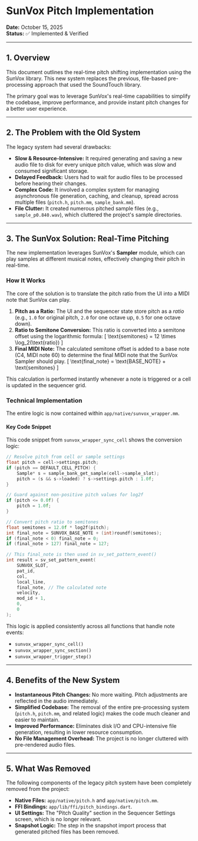 # SunVox Pitch Implementation

**Date:** October 15, 2025  
**Status:** ✅ Implemented & Verified

---

## 1. Overview

This document outlines the real-time pitch shifting implementation using the SunVox library. This new system replaces the previous, file-based pre-processing approach that used the SoundTouch library.

The primary goal was to leverage SunVox's real-time capabilities to simplify the codebase, improve performance, and provide instant pitch changes for a better user experience.

---

## 2. The Problem with the Old System

The legacy system had several drawbacks:

- **Slow & Resource-Intensive:** It required generating and saving a new audio file to disk for every unique pitch value, which was slow and consumed significant storage.
- **Delayed Feedback:** Users had to wait for audio files to be processed before hearing their changes.
- **Complex Code:** It involved a complex system for managing asynchronous file generation, caching, and cleanup, spread across multiple files (`pitch.h`, `pitch.mm`, `sample_bank.mm`).
- **File Clutter:** It created numerous pitched sample files (e.g., `sample_p0.840.wav`), which cluttered the project's sample directories.

---

## 3. The SunVox Solution: Real-Time Pitching

The new implementation leverages SunVox's **Sampler** module, which can play samples at different musical notes, effectively changing their pitch in real-time.

### How It Works

The core of the solution is to translate the pitch ratio from the UI into a MIDI note that SunVox can play.

1.  **Pitch as a Ratio:** The UI and the sequencer state store pitch as a *ratio* (e.g., `1.0` for original pitch, `2.0` for one octave up, `0.5` for one octave down).
2.  **Ratio to Semitone Conversion:** This ratio is converted into a semitone offset using the logarithmic formula:
    \[ \text{semitones} = 12 \times \log_2(\text{ratio}) \]
3.  **Final MIDI Note:** The calculated semitone offset is added to a base note (C4, MIDI note 60) to determine the final MIDI note that the SunVox Sampler should play.
    \[ \text{final\_note} = \text{BASE\_NOTE} + \text{semitones} \]

This calculation is performed instantly whenever a note is triggered or a cell is updated in the sequencer grid.

### Technical Implementation

The entire logic is now contained within `app/native/sunvox_wrapper.mm`.

#### Key Code Snippet

This code snippet from `sunvox_wrapper_sync_cell` shows the conversion logic:

```cpp
// Resolve pitch from cell or sample settings
float pitch = cell->settings.pitch;
if (pitch == DEFAULT_CELL_PITCH) {
    Sample* s = sample_bank_get_sample(cell->sample_slot);
    pitch = (s && s->loaded) ? s->settings.pitch : 1.0f;
}

// Guard against non-positive pitch values for log2f
if (pitch <= 0.0f) {
    pitch = 1.0f;
}

// Convert pitch ratio to semitones
float semitones = 12.0f * log2f(pitch);
int final_note = SUNVOX_BASE_NOTE + (int)roundf(semitones);
if (final_note < 0) final_note = 0;
if (final_note > 127) final_note = 127;

// This final_note is then used in sv_set_pattern_event()
int result = sv_set_pattern_event(
    SUNVOX_SLOT,
    pat_id,
    col,
    local_line,
    final_note, // The calculated note
    velocity,
    mod_id + 1,
    0,
    0
);
```

This logic is applied consistently across all functions that handle note events:
- `sunvox_wrapper_sync_cell()`
- `sunvox_wrapper_sync_section()`
- `sunvox_wrapper_trigger_step()`

---

## 4. Benefits of the New System

- **Instantaneous Pitch Changes:** No more waiting. Pitch adjustments are reflected in the audio immediately.
- **Simplified Codebase:** The removal of the entire pre-processing system (`pitch.h`, `pitch.mm`, and related logic) makes the code much cleaner and easier to maintain.
- **Improved Performance:** Eliminates disk I/O and CPU-intensive file generation, resulting in lower resource consumption.
- **No File Management Overhead:** The project is no longer cluttered with pre-rendered audio files.

---

## 5. What Was Removed

The following components of the legacy pitch system have been completely removed from the project:

- **Native Files:** `app/native/pitch.h` and `app/native/pitch.mm`.
- **FFI Bindings:** `app/lib/ffi/pitch_bindings.dart`.
- **UI Settings:** The "Pitch Quality" section in the Sequencer Settings screen, which is no longer relevant.
- **Snapshot Logic:** The step in the snapshot import process that generated pitched files has been removed.

